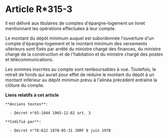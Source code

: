 # Article R*315-3

Il est délivré aux titulaires de comptes d'épargne-logement un livret mentionnant les opérations effectuées à leur compte.

Le montant du dépôt minimum auquel est subordonnée l'ouverture d'un compte d'épargne-logement et le montant minimum des
versements ultérieurs sont fixés par arrêté du ministre chargé des finances, du ministre chargé de la construction et de
l'habitation et du ministre chargé des postes et télécommunications.

Les sommes inscrites au compte sont remboursables à vue. Toutefois, le retrait de fonds qui aurait pour effet de réduire le
montant du dépôt à un montant inférieur au dépôt minimun prévu à l'alinéa précédent entraîne la clôture du compte.

**Liens relatifs à cet article**

	**Anciens textes**:

	  - Décret n°65-1044 1965-12-02 art. 3

	**Codifié par**:

	  - Décret n°78-622 1978-05-31 JORF 8 juin 1978
